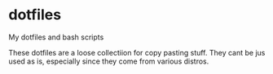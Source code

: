 # dotfiles
My dotfiles and bash scripts

These dotfiles are a loose collectiion for copy pasting stuff. They cant be jus used as is, especially since they come from various distros.
